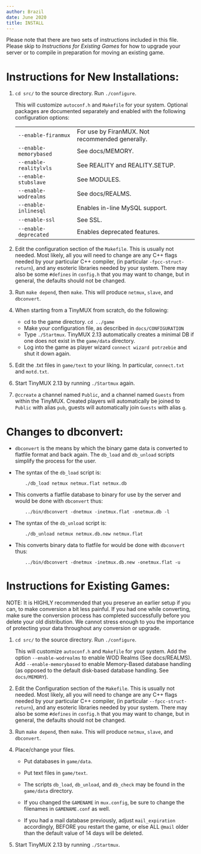```yaml
---
author: Brazil
date: June 2020
title: INSTALL
---
```


Please note that there are two sets of instructions included in this
file.  Please skip to _Instructions for Existing Games_ for how to
upgrade your server or to compile in preparation for moving an existing
game.

# Instructions for New Installations:

1.  `cd src/` to the source directory.  Run `./configure`.

    This will customize `autoconf.h` and `Makefile` for your system.
    Optional packages are documented separately and enabled with the
    following configuration options:

      |                        |                                                  |
      |------------------------|--------------------------------------------------|
      | `--enable-firanmux`    | For use by FiranMUX.  Not recommended generally. |
      | `--enable-memorybased` | See docs/MEMORY.                                 |
      | `--enable-realitylvls` | See REALITY and REALITY.SETUP.                   |
      | `--enable-stubslave`   | See MODULES.                                     |
      | `--enable-wodrealms`   | See docs/REALMS.                                 |
      | `--enable-inlinesql`   | Enables in-line MySQL support.                   |
      | `--enable-ssl`         | See SSL.                                         |
      | `--enable-deprecated`  | Enables deprecated features.                     |

2.  Edit the configuration section of the `Makefile`.  This is usually not
    needed.  Most likely, all you will need to change are any C++ flags
    needed by your particular C++ compiler, (in particular
    `-fpcc-struct-return`), and any esoteric libraries needed by your
    system.  There may also be some `#defines` in `config.h` that you may
    want to change, but in general, the defaults should not be changed.

3.  Run `make depend`, then `make`.  This will produce `netmux`, `slave`, and
    `dbconvert`.

4.  When starting from a TinyMUX from scratch, do the following:

      - cd to the game directory.  `cd ../game`
      - Make your configuration file, as described in `docs/CONFIGURATION`
      - Type `./Startmux`.  TinyMUX 2.13 automatically creates a minimal DB
        if one does not exist in the `game/data` directory.
      - Log into the game as player wizard `connect wizard potrzebie` and
        shut it down again.

5.  Edit the .txt files in `game/text` to your liking.  In particular,
    `connect.txt` and `motd.txt`.

6.  Start TinyMUX 2.13 by running `./Startmux` again.

7.  `@ccreate` a channel named `Public`, and a channel named `Guests`
    from within the TinyMUX.  Created players will automatically be
    joined to `Public` with alias `pub`, guests will automatically join
    `Guests` with alias `g`.

# Changes to dbconvert:

 - `dbconvert` is the means by which the binary game data is converted to
   flatfile format and back again.  The `db_load` and `db_unload` scripts
   simplify the process for the user.

 - The syntax of the `db_load` script is:

```
       ./db_load netmux netmux.flat netmux.db
```

 - This converts a flatfile database to binary for use by the server
   and would be done with `dbconvert` thus:

```
       ../bin/dbconvert -dnetmux -inetmux.flat -onetmux.db -l
```

 - The syntax of the `db_unload` script is:

``` 
       ./db_unload netmux netmux.db.new netmux.flat
```

 - This converts binary data to flatfile for would be done with
   `dbconvert` thus:

```
       ../bin/dbconvert -dnetmux -inetmux.db.new -onetmux.flat -u
```

# Instructions for Existing Games:

NOTE: It is HIGHLY recommended that you preserve an earlier setup if you
can, to make conversion a bit less painful.  If you had one while
converting, make sure the conversion process has completed successfully
before you delete your old distribution.  We cannot stress enough to you
the importance of protecting your data throughout any conversion or
upgrade.

1.  `cd src/` to the source directory.  Run `./configure`.

    This will customize `autoconf.h` and `Makefile` for your system.  Add the
    option `--enable-wodrealms` to enable WOD Realms (See docs/REALMS).
    Add `--enable-memorybased` to enable Memory-Based database handling
    (as opposed to the default disk-based database handling.  See
    `docs/MEMORY`).

2.  Edit the Configuration section of the `Makefile`.  This is usually not
    needed.  Most likely, all you will need to change are any C++ flags
    needed by your particular C++ compiler, (in particular
    `--fpcc-struct-return`), and any esoteric libraries needed by your
    system.  There may also be some `#defines` in `config.h` that you may
    want to change, but in general, the defaults should not be changed.

3.  Run `make depend`, then `make`.  This will produce `netmux`, `slave`, and
    `dbconvert`.

4.  Place/change your files.

    - Put databases in `game/data`.

    - Put text files in `game/text`.

    - The scripts `db_load`, `db_unload`, and `db_check` may be found in the
      `game/data` directory.

    - If you changed the `GAMENAME` in `mux.config`, be sure to change the
      filenames in `GAMENAME.conf` as well.

    - If you had a mail database previously, adjust `mail_expiration`
      accordingly, BEFORE you restart the game, or else ALL `@mail` older
      than the default value of 14 days will be deleted.

5.  Start TinyMUX 2.13 by running `./Startmux`.

